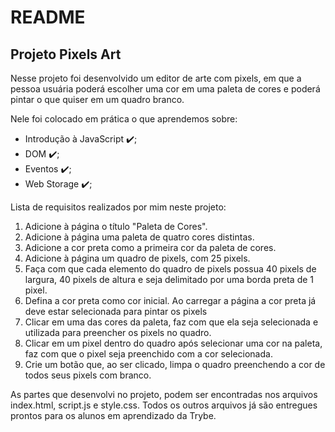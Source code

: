 # README
## Projeto Pixels Art <br />

Nesse projeto foi desenvolvido um editor de arte com pixels, em que a pessoa usuária poderá escolher uma cor em uma paleta de cores e poderá pintar o que quiser em um quadro branco.

Nele foi colocado em prática o que aprendemos sobre: <br />
- Introdução à JavaScript :heavy_check_mark:; <br />
- DOM :heavy_check_mark:; <br />
- Eventos :heavy_check_mark:; <br />
- Web Storage :heavy_check_mark:; <br />

Lista de requisitos realizados por mim neste projeto: <br />
1. Adicione à página o título "Paleta de Cores". <br />
2. Adicione à página uma paleta de quatro cores distintas. <br />
3. Adicione a cor preta como a primeira cor da paleta de cores. <br />
4. Adicione à página um quadro de pixels, com 25 pixels. <br />
5. Faça com que cada elemento do quadro de pixels possua 40 pixels de largura, 40 pixels de altura e seja delimitado por uma borda preta de 1 pixel. <br />
6. Defina a cor preta como cor inicial. Ao carregar a página a cor preta já deve estar selecionada para pintar os pixels <br />
7. Clicar em uma das cores da paleta, faz com que ela seja selecionada e utilizada para preencher os pixels no quadro. <br />
8. Clicar em um pixel dentro do quadro após selecionar uma cor na paleta, faz com que o pixel seja preenchido com a cor selecionada. <br />
9. Crie um botão que, ao ser clicado, limpa o quadro preenchendo a cor de todos seus pixels com branco. <br />

As partes que desenvolvi no projeto, podem ser encontradas nos arquivos index.html, script.js e style.css. Todos os outros arquivos já são entregues prontos para os alunos em aprendizado da Trybe.
<!-- Olá, Tryber!
Esse é apenas um arquivo inicial para o README do seu projeto no qual você pode customizar e reutilizar todas as vezes que for executar o trybe-publisher.

Para deixá-lo com a sua cara, basta alterar o seguinte arquivo da sua máquina: ~/.student-repo-publisher/custom/_NEW_README.md

É essencial que você preencha esse documento por conta própria, ok?
Não deixe de usar nossas dicas de escrita de README de projetos, e deixe sua criatividade brilhar!
:warning: IMPORTANTE: você precisa deixar nítido:
- quais arquivos/pastas foram desenvolvidos por você; 
- quais arquivos/pastas foram desenvolvidos por outra pessoa estudante;
- quais arquivos/pastas foram desenvolvidos pela Trybe.
-->
